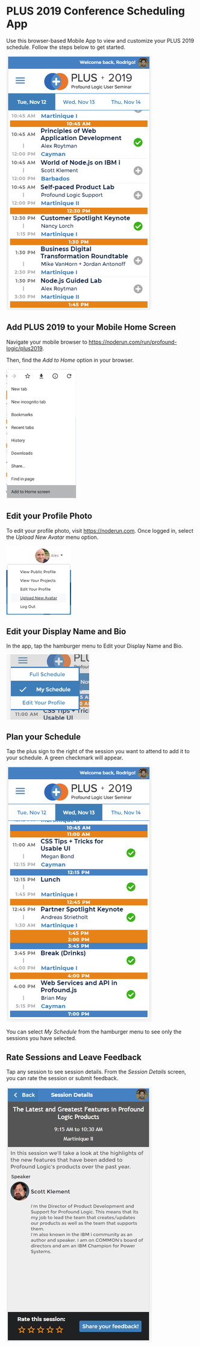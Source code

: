 
# PLUS 2019 Conference Scheduling App

Use this browser-based Mobile App to view and customize your PLUS 2019 schedule. Follow the steps below to get started.

![schedule](public/images/plus01.PNG)

## Add PLUS 2019 to your Mobile Home Screen

Navigate your mobile browser to https://noderun.com/run/profound-logic/plus2019.

Then, find the *Add to Home* option in your browser.

![add to home](public/images/add_to_home.png)

## Edit your Profile Photo

To edit your profile photo, visit https://noderun.com. Once logged in, select the *Upload New Avatar* menu option.

![upload new avatar](public/images/upload_new_avatar.png)

## Edit your Display Name and Bio

In the app, tap the hamburger menu to Edit your Display Name and Bio.

![menu](public/images/hamburguer.PNG
)

## Plan your Schedule

Tap the plus sign to the right of the session you want to attend to add it to your schedule. A green checkmark will appear.

![schedule](public/images/plus02.PNG)



You can select *My Schedule* from the hamburger menu to see only the sessions you have selected.

## Rate Sessions and Leave Feedback

Tap any session to see session details. From the *Session Details* screen, you can rate the session or submit feedback.

![rate](public/images/plus04.PNG)
